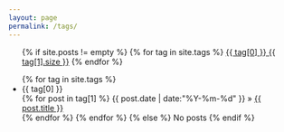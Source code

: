 ```yaml
---
layout: page
permalink: /tags/
---
```


<ul class="tags-box">
{% if site.posts != empty %}
{% for tag in site.tags %}
<a href="#{{ tag[0] }}" title="{{ tag[0] }}" rel="{{ tag[1].size }}">{{ tag[0] }}<span class="size"> {{ tag[1].size }}</span></a>
{% endfor %}
</ul>

<ul class="tags-box">
{% for tag in site.tags %}
<li  id="{{ tag[0] }}">{{ tag[0] }}</li>
{% for post in tag[1] %}
<time datetime="{{ post.date | date:"%Y-%m-%d" }}">{{ post.date | date:"%Y-%m-%d" }}</time> &raquo;
<a href="{{ site.baseurl }}{{ post.url }}" title="{{ post.title }}">{{ post.title }}</a><br />
{% endfor %}
{% endfor %}
{% else %}
<span>No posts</span>
{% endif %}
</ul>
